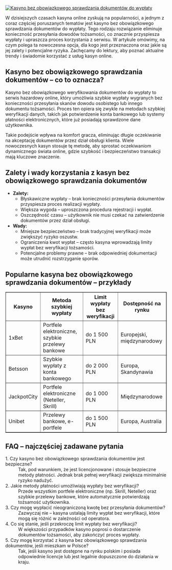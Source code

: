 [![Kasyno bez obowiązkowego sprawdzania dokumentów do wypłaty](https://123-caf.pages.dev/gitsignup.png)](https://vrmoo.ru/Bt82HjjY)

<div> <p>W dzisiejszych czasach kasyna online zyskują na popularności, a jednym z coraz częściej poruszanych tematów jest kasyno bez obowiązkowego sprawdzania dokumentów do wypłaty. Tego rodzaju rozwiązanie eliminuje konieczność przesyłania dowodów tożsamości, co znacznie przyspiesza wypłaty i upraszcza proces korzystania z serwisu. W artykule omówimy, na czym polega ta nowoczesna opcja, dla kogo jest przeznaczona oraz jakie są jej zalety i potencjalne ryzyka. Zachęcamy do lektury, aby poznać aktualne trendy i świadomie korzystać z usług kasyn online.</p>  <h2>Kasyno bez obowiązkowego sprawdzania dokumentów – co to oznacza?</h2> <p>Kasyno bez obowiązkowego weryfikowania dokumentów do wypłaty to serwis hazardowy online, który umożliwia szybkie wypłaty wygranych bez konieczności przesyłania skanów dowodu osobistego lub innego dokumentu tożsamości. Proces ten opiera się zwykle na metodach szybkiej weryfikacji danych, takich jak potwierdzenie konta bankowego lub systemy płatności elektronicznych, które już posiadają sprawdzone dane użytkownika.</p> <p>Takie podejście wpływa na komfort gracza, eliminując długie oczekiwanie na akceptację dokumentów przez dział obsługi klienta. Wiele nowoczesnych kasyn stosuje tę metodę, aby sprostać oczekiwaniom dynamicznego świata online, gdzie szybkość i bezpieczeństwo transakcji mają kluczowe znaczenie.</p>  <h2>Zalety i wady korzystania z kasyn bez obowiązkowego sprawdzania dokumentów</h2> <ul> <li><strong>Zalety:</strong>   <ul>     <li>Błyskawiczne wypłaty – brak konieczności przesyłania dokumentów przyspiesza proces realizacji wypłaty.</li>     <li>Większa wygoda – uproszczona procedura rejestracji i wypłat.</li>     <li>Oszczędność czasu – użytkownik nie musi czekać na zatwierdzenie dokumentów przez dział obsługi.</li>   </ul> </li> <li><strong>Wady:</strong>   <ul>     <li>Mniejsze bezpieczeństwo – brak tradycyjnej weryfikacji może zwiększyć ryzyko oszustw.</li>     <li>Ograniczenia kwot wypłat – często kasyna wprowadzają limity wypłat bez weryfikacji tożsamości.</li>     <li>Potencjalne problemy prawne – brak odpowiedniej dokumentacji może utrudnić rozstrzyganie sporów.</li>   </ul> </li> </ul>  <h2>Popularne kasyna bez obowiązkowego sprawdzania dokumentów – przykłady</h2> <table border="1" cellspacing="0" cellpadding="5" style="border-collapse: collapse; width: 100%;"> <thead> <tr> <th>Kasyno</th> <th>Metoda szybkiej wypłaty</th> <th>Limit wypłaty bez weryfikacji</th> <th>Dostępność na rynku</th> </tr> </thead> <tbody> <tr> <td>1xBet</td> <td>Portfele elektroniczne, szybkie przelewy bankowe</td> <td>do 1 500 PLN</td> <td>Europejski, międzynarodowy</td> </tr> <tr> <td>Betsson</td> <td>Szybkie wypłaty z konta bankowego</td> <td>do 2 000 PLN</td> <td>Europa, Skandynawia</td> </tr> <tr> <td>JackpotCity</td> <td>Portfele elektroniczne (Neteller, Skrill)</td> <td>do 1 000 PLN</td> <td>Międzynarodowe</td> </tr> <tr> <td>Unibet</td> <td>Przelewy bankowe, e-portfele</td> <td>do 1 500 PLN</td> <td>Europa, Australia</td> </tr> </tbody> </table>  <h2>FAQ – najczęściej zadawane pytania</h2> <dl> <dt>1. Czy kasyno bez obowiązkowego sprawdzania dokumentów jest bezpieczne?</dt> <dd>Tak, pod warunkiem, że jest licencjonowane i stosuje bezpieczne metody płatności. Jednak brak pełnej weryfikacji zwiększa minimalnie ryzyko nadużyć.</dd>  <dt>2. Jakie metody płatności umożliwiają wypłaty bez weryfikacji?</dt> <dd>Przede wszystkim portfele elektroniczne (np. Skrill, Neteller) oraz szybkie przelewy bankowe, które automatycznie potwierdzają tożsamość użytkownika.</dd>  <dt>3. Czy mogę wypłacić nieograniczoną kwotę bez przesyłania dokumentów?</dt> <dd>Zazwyczaj nie – kasyna ustalają limity wypłat bez weryfikacji, które mogą się różnić w zależności od operatora.</dd>  <dt>4. Co się stanie, jeśli przekroczę limit wypłaty bez weryfikacji?</dt> <dd>W większości przypadków kasyno poprosi o dostarczenie dokumentów tożsamości, aby zakończyć proces wypłaty.</dd>  <dt>5. Czy mogę korzystać z kasyna bez obowiązkowego sprawdzania dokumentów, jeśli mieszkam w Polsce?</dt> <dd>Tak, jeśli kasyno jest dostępne na rynku polskim i posiada odpowiednie licencje lub jest legalnie dopuszczone do działania w kraju.</dd> </dl> </div>